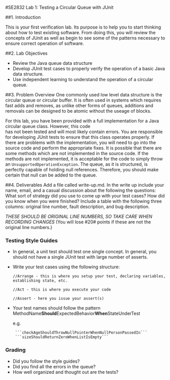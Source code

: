 #SE2832 Lab 1: Testing a Circular Queue with JUnit
 
##1. Introduction 

This  is  your first verification lab.   Its  purpose is  to help you to start thinking 
about how to test existing software.    From  doing  this,  you  will  review  the  
concepts  of  JUnit  as  well  as  begin  to  see  some  of  the patterns necessary to 
ensure correct operation of software. 

##2. Lab Objectives 
* Review the Java queue data structure 
* Develop JUnit test cases to properly verify the operation of a basic Java data structure.
* Use independent learning to understand the operation of a circular queue. 

##3. Problem Overview 
One  commonly used low level data  structure  is the  circular queue  or circular buffer.  It is  often used in systems
which  requires  fast  adds  and  removes,  as  unlike other forms of queues, additions and removals can be designed
to be atomic without the useage of blocks.
  
 For this lab, you have been provided with a full implementation for a Java circular queue class.  However, this  code  
 has  not  been  tested  and  will  most likely contain  errors.    You  are  responsible  for  developing JUnit tests 
 to ensure that this class operates properly.  If there are problems with the implementation, you will need to go 
 into the source code and perform the appropriate fixes. It is possible that there are some methods which are not 
 implemented in the source code.  If the methods are not implemented, it is acceptable for the code to simply throw 
 an ```UnsupportedOperationException```.   The queue, as it is structured, is perfectly capable of holding null 
 references.  Therefore, you should make certain that null can be added to the queue.
 
 
 ##4. Deliverables
 Add a file called write-up.md.  In the write up include your name, email, and a casual discussion about the following the questions:
 What sort of strategy did you use to come up with your test cases?  How did you know when you were finished?  Include a table with the following three columns:  original line number, fault description, and bug description.
 
 *THESE SHOULD BE ORIGINAL LINE NUMBERS, SO TAKE CARE WHEN RECORDING CHANGES*  (You will lose #20# points if these are not the original line numbers.)
 
 ### Testing Style Guides
* In general, a unit test should test one single concept.  In general, you should not have a single JUnit test with large number
  of asserts.
* Write your test cases using the following structure:

   ```//Arrange - this is where you setup your test, declaring variables, establishing state, etc.```
   
   ```//Act - this is where you execute your code```
   
   ```//Assert - here you issue your assert(s)```
* Your test names should follow the pattern MethodName**Should**ExpectedBehavior**When**StateUnderTest

  e.g. 
  
       ```checkAgeShouldThrowNullPointerWhenNullPersonPassedIn```
       ```sizeShouldReturnZeroWhenListIsEmpty```
  

### Grading
   * Did you follow the style guides?
   * Did you find all the errors in the queue?
   * How well organized and thought out are the tests?
